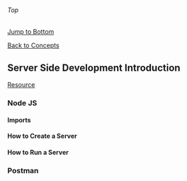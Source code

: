 ###### Top

[Jump to Bottom](#Bottom)

[Back to Concepts](README.md)

## Server Side Development Introduction 
[Resource](#)
### Node JS
#### Imports
#### How to Create a Server
#### How to Run a Server
### Postman
